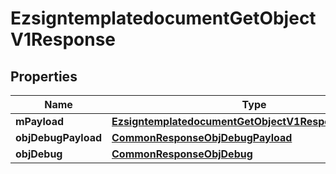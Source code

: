 

# EzsigntemplatedocumentGetObjectV1Response

## Properties

Name | Type | Description | Notes
------------ | ------------- | ------------- | -------------
**mPayload** | [**EzsigntemplatedocumentGetObjectV1ResponseMPayload**](EzsigntemplatedocumentGetObjectV1ResponseMPayload.md) |  | 
**objDebugPayload** | [**CommonResponseObjDebugPayload**](CommonResponseObjDebugPayload.md) |  |  [optional]
**objDebug** | [**CommonResponseObjDebug**](CommonResponseObjDebug.md) |  |  [optional]




